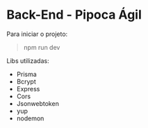 # Back-End - Pipoca Ágil



Para iniciar o projeto:
>npm run dev



Libs utilizadas:
- Prisma
- Bcrypt
- Express
- Cors
- Jsonwebtoken
- yup
- nodemon

